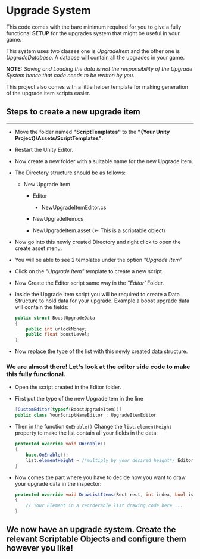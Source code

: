 # Upgrade System

This code comes with the bare minimum required for you to give a fully functional **SETUP** for the upgrades system that might be useful in your game.

This system uses two classes one is _UpgradeItem_ and the other one is _UpgradeDatabase_. A databse will contain all the upgrades in your game.

**NOTE:** _Saving and Loading the data is not the responsibility of the Upgrade System hence that code needs to be written by you._

This project also comes with a little helper template for making generation of the upgrade item scripts easier.

## Steps to create a new upgrade item

---

-   Move the folder named **"ScriptTemplates"** to the **"{Your Unity Project}/Assets/ScriptTemplates"**.

-   Restart the Unity Editor.

-   Now create a new folder with a suitable name for the new Upgrade Item.

-   The Directory structure should be as follows:

    -   New Upgrade Item

        -   Editor

            -   NewUpgradeItemEditor.cs

        -   NewUpgradeItem.cs
        -   NewUpgradeItem.asset (<- This is a scriptable object)

-   Now go into this newly created Directory and right click to open the create asset menu.

-   You will be able to see 2 templates under the option _"Upgrade Item"_

-   Click on the _"Upgrade Item"_ template to create a new script.

-   Now Create the Editor script same way in the _"Editor'_ Folder.

-   Inside the Upgrade Item script you will be required to create a Data Structure to hold data for your upgrade. Example a boost upgrade data will contain the fields:

    ```c#
    public struct BoostUpgradeData
    {
        public int unlockMoney;
        public float boostLevel;
    }
    ```

-   Now replace the type of the list with this newly created data structure.

### We are almost there! Let's look at the editor side code to make this fully functional.

-   Open the script created in the Editor folder.

-   First put the type of the new UpgradeItem in the line

    ```c#
    [CustomEditor(typeof(BoostUpgradeItem))]
    public class YourScriptNameEditor : UpgradeItemEditor
    ```

-   Then in the function `OnEnable()` Change the `list.elementHeight` property to make the list contain all your fields in the data:

    ```c#
    protected override void OnEnable()
    {
        base.OnEnable();
        list.elementHeight = /*multiply by your desired height*/ EditorGUIUtility.singleLineHeight;
    }
    ```

-   Now comes the part where you have to decide how you want to draw your upgrade data in the inspector:
    ```c#
    protected override void DrawListItems(Rect rect, int index, bool isActive, bool isFocused)
    {
        // Your Element in a reorderable list drawing code here ...
    }
    ```

## We now have an upgrade system. Create the relevant Scriptable Objects and configure them however you like!
